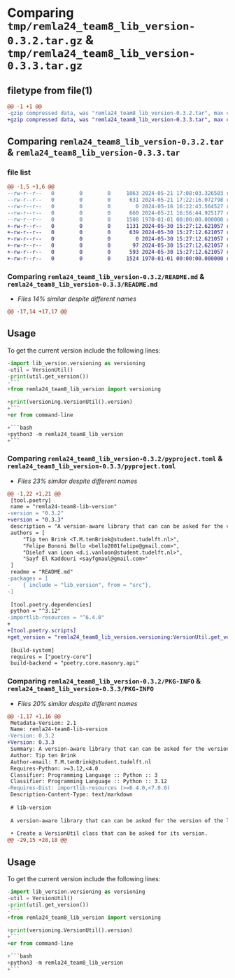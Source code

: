 # Comparing `tmp/remla24_team8_lib_version-0.3.2.tar.gz` & `tmp/remla24_team8_lib_version-0.3.3.tar.gz`

## filetype from file(1)

```diff
@@ -1 +1 @@
-gzip compressed data, was "remla24_team8_lib_version-0.3.2.tar", max compression
+gzip compressed data, was "remla24_team8_lib_version-0.3.3.tar", max compression
```

## Comparing `remla24_team8_lib_version-0.3.2.tar` & `remla24_team8_lib_version-0.3.3.tar`

### file list

```diff
@@ -1,5 +1,6 @@
--rw-r--r--   0        0        0     1063 2024-05-21 17:08:03.326503 remla24_team8_lib_version-0.3.2/README.md
--rw-r--r--   0        0        0      631 2024-05-21 17:22:16.072798 remla24_team8_lib_version-0.3.2/pyproject.toml
--rw-r--r--   0        0        0        0 2024-05-16 16:22:43.564527 remla24_team8_lib_version-0.3.2/src/lib_version/__init__.py
--rw-r--r--   0        0        0      660 2024-05-21 16:56:44.925177 remla24_team8_lib_version-0.3.2/src/lib_version/versioning.py
--rw-r--r--   0        0        0     1508 1970-01-01 00:00:00.000000 remla24_team8_lib_version-0.3.2/PKG-INFO
+-rw-r--r--   0        0        0     1131 2024-05-30 15:27:12.621057 remla24_team8_lib_version-0.3.3/README.md
+-rw-r--r--   0        0        0      639 2024-05-30 15:27:12.621057 remla24_team8_lib_version-0.3.3/pyproject.toml
+-rw-r--r--   0        0        0        0 2024-05-30 15:27:12.621057 remla24_team8_lib_version-0.3.3/src/remla24_team8_lib_version/__init__.py
+-rw-r--r--   0        0        0       97 2024-05-30 15:27:12.621057 remla24_team8_lib_version-0.3.3/src/remla24_team8_lib_version/__main__.py
+-rw-r--r--   0        0        0      593 2024-05-30 15:27:12.621057 remla24_team8_lib_version-0.3.3/src/remla24_team8_lib_version/versioning.py
+-rw-r--r--   0        0        0     1524 1970-01-01 00:00:00.000000 remla24_team8_lib_version-0.3.3/PKG-INFO
```

### Comparing `remla24_team8_lib_version-0.3.2/README.md` & `remla24_team8_lib_version-0.3.3/README.md`

 * *Files 14% similar despite different names*

```diff
@@ -17,14 +17,17 @@
 ```
 
 ## Usage
 
 To get the current version include the following lines:
 
 ```python
-import lib_version.versioning as versioning
-util = VersionUtil()
-print(util.get_version())
-```
+from remla24_team8_lib_version import versioning
 
+print(versioning.VersionUtil().version)
+```
+or from command-line
 
+```bash
+python3 -m remla24_team8_lib_version
+```
```

### Comparing `remla24_team8_lib_version-0.3.2/pyproject.toml` & `remla24_team8_lib_version-0.3.3/pyproject.toml`

 * *Files 23% similar despite different names*

```diff
@@ -1,22 +1,21 @@
 [tool.poetry]
 name = "remla24-team8-lib-version"
-version = "0.3.2"
+version = "0.3.3"
 description = "A version-aware library that can can be asked for the version of the library"
 authors = [
     "Tip ten Brink <T.M.tenBrink@student.tudelft.nl>", 
     "Felipe Bononi Bello <bello2001felipe@gmail.com>", 
     "Dielof van Loon <d.i.vanloon@student.tudelft.nl>", 
     "Sayf El Kaddouri <sayfgmaul@gmail.com>"
 ]
 readme = "README.md"
-packages = [
-    { include = "lib_version", from = "src"},
-]
 
 [tool.poetry.dependencies]
 python = "^3.12"
-importlib-resources = "^6.4.0"
+
+[tool.poetry.scripts]
+get_version = "remla24_team8_lib_version.versioning:VersionUtil.get_version"
 
 [build-system]
 requires = ["poetry-core"]
 build-backend = "poetry.core.masonry.api"
```

### Comparing `remla24_team8_lib_version-0.3.2/PKG-INFO` & `remla24_team8_lib_version-0.3.3/PKG-INFO`

 * *Files 20% similar despite different names*

```diff
@@ -1,17 +1,16 @@
 Metadata-Version: 2.1
 Name: remla24-team8-lib-version
-Version: 0.3.2
+Version: 0.3.3
 Summary: A version-aware library that can can be asked for the version of the library
 Author: Tip ten Brink
 Author-email: T.M.tenBrink@student.tudelft.nl
 Requires-Python: >=3.12,<4.0
 Classifier: Programming Language :: Python :: 3
 Classifier: Programming Language :: Python :: 3.12
-Requires-Dist: importlib-resources (>=6.4.0,<7.0.0)
 Description-Content-Type: text/markdown
 
 # lib-version
 
 A version-aware library that can can be asked for the version of the library. This can be useful, for example, for verbose system information in log messages or data records. The library may also contain other logic.
 
 • Create a VersionUtil class that can be asked for its version.
@@ -29,15 +28,18 @@
 ```
 
 ## Usage
 
 To get the current version include the following lines:
 
 ```python
-import lib_version.versioning as versioning
-util = VersionUtil()
-print(util.get_version())
-```
+from remla24_team8_lib_version import versioning
 
+print(versioning.VersionUtil().version)
+```
+or from command-line
 
+```bash
+python3 -m remla24_team8_lib_version
+```
```

